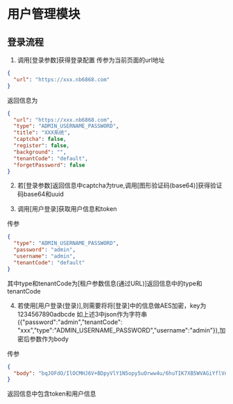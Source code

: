 # 用户管理模块

## 登录流程

1. 调用[登录参数]获得登录配置 传参为当前页面的url地址

```json
{
  "url": "https://xxx.nb6868.com"
}
```

返回信息为

```json
{
  "url": "https://xxx.nb6868.com",
  "type": "ADMIN_USERNAME_PASSWORD",
  "title": "XXX系统",
  "captcha": false,
  "register": false,
  "background": "",
  "tenantCode": "default",
  "forgetPassword": false
}
```

2. 若[登录参数]返回信息中captcha为true,调用[图形验证码(base64)]获得验证码base64和uuid

3. 调用[用户登录]获取用户信息和token

传参

```json
{
  "type": "ADMIN_USERNAME_PASSWORD",
  "password": "admin",
  "username": "admin",
  "tenantCode": "default"
}
```

其中type和tenantCode为[租户参数信息(通过URL)]返回信息中的type和tenantCode

4. 若使用[用户登录(登录)],则需要将将[登录]中的信息做AES加密，key为1234567890adbcde
如上述3中json作为字符串({"password":"admin","tenantCode": "xxx","type":"ADMIN_USERNAME_PASSWORD","username":"admin"}),加密后参数作为body

传参

```json
{
  "body": "bqJOFdO/IlOCMHJ6V+BDpyVlY1N5opy5uOrww4u/6huTIK7XB5WVAGiYflVn5AmzeLCpaiXQxUorBW3P05kexppCz3Y8uSi7W7NpWWWc7wY3OOT4aLKLZwylNiorEz5S"
}
```

返回信息中包含token和用户信息




